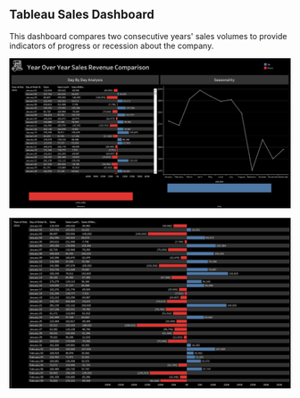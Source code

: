 ## Tableau Sales Dashboard

This dashboard compares two consecutive years' sales volumes to provide indicators of progress or recession about the company.<br/>

![](Sales_Dashboard.png) 

![](Sales_page.png)
